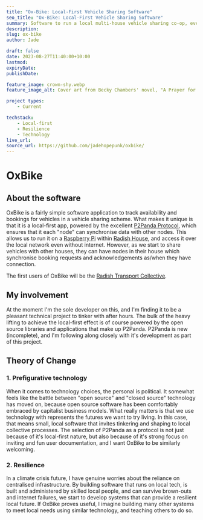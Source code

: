 ```yaml
---
title: "Ox-Bike: Local-First Vehicle Sharing Software"
seo_title: "Ox-Bike: Local-First Vehicle Sharing Software"
summary: Software to run a local multi-house vehicle sharing co-op, even if the internet goes down.
description:
slug: ox-bike
author: Jade

draft: false
date: 2023-08-27T11:40:00+10:00
lastmod:
expiryDate:
publishDate:

feature_image: crown-shy.webp
feature_image_alt: Cover art from Becky Chambers' novel, "A Prayer for the Crown Shy" by FeiFei Ruan.

project types:
    - Current

techstack:
    - Local-first
    - Resilience
    - Technology
live_url:
source_url: https://github.com/jadehopepunk/oxbike/
---
```


# OxBike

## About the software

OxBike is a fairly simple software application to track availability and bookings for vehicles in a vehicle sharing scheme. What makes it unique is that it is a local-first app, powered by the excellent [P2Panda Protocol](https://p2panda.org/), which ensures that it each "node" can synchronise data with other nodes. This allows us to run it on a [Raspberry Pi](https://www.raspberrypi.com/) within [Radish House](/projects/radish-house), and access it over the local network even without internet. However, as we start to share vehicles with other houses, they can have nodes in their house which synchronise booking requests and acknowledgements as/when they have connection.

The first users of OxBike will be the [Radish Transport Collective](/projects/radish-transport).

## My involvement

At the moment I'm the sole developer on this, and I'm finding it to be a pleasant technical project to tinker with after hours. The bulk of the heavy lifting to achieve the local-first effect is of course powered by the open source libraries and applications that make up P2Panda. P2Panda is new (incomplete), and I'm following along closely with it's development as part of this project.

## Theory of Change

### 1. Prefigurative technology

When it comes to technology choices, the personal is political. It somewhat feels like the battle between "open source" and "closed source" technology has moved on, because open source software has been comfortably embraced by capitalist business models. What really matters is that we use technology with represents the futures we want to try living. In this case, that means small, local software that invites tinkering and shaping to local collective processes. The selection of P2Panda as a protocol is not just because of it's local-first nature, but also because of it's strong focus on inviting and fun user documentation, and I want OxBike to be similarly welcoming.

### 2. Resilience

In a climate crisis future, I have genuine worries about the reliance on centralised infrastructure. By building software that runs on local tech, is built and administered by skilled local people, and can survive brown-outs and internet failures, we start to develop systems that can provide a resilient local future. If OxBike proves useful, I imagine building many other systems to meet local needs using similar technology, and teaching others to do so.